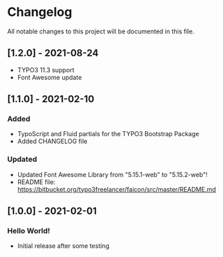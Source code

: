# Changelog
All notable changes to this project will be documented in this file.

## [1.2.0] - 2021-08-24
- TYPO3 11.3 support
- Font Awesome update

## [1.1.0] - 2021-02-10

### Added
- TypoScript and Fluid partials for the TYPO3 Bootstrap Package
- Added CHANGELOG file

### Updated
- Updated Font Awesome Library from "5.15.1-web" to "5.15.2-web"!
- README file: https://bitbucket.org/typo3freelancer/faicon/src/master/README.md

## [1.0.0] - 2021-02-01

### Hello World!
- Initial release after some testing

